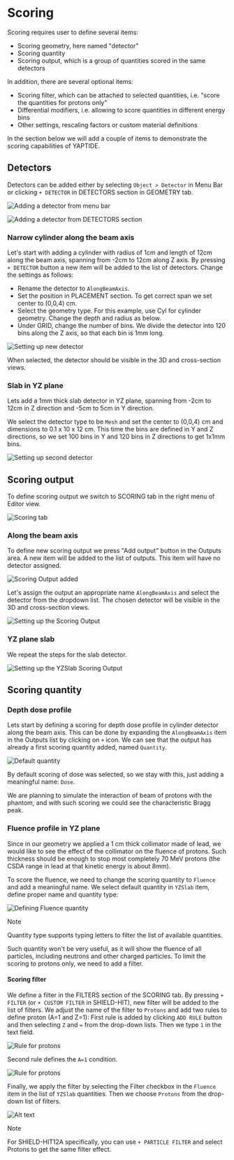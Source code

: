 # Scoring

Scoring requires user to define several items:

  * Scoring geometry, here named "detector"
  * Scoring quantity
  * Scoring output, which is a group of quantities scored in the same detectors

In addition, there are several optional items:

  * Scoring filter, which can be attached to selected quantities, i.e. "score the quantities for protons only"
  * Differential modifiers, i.e. allowing to score quantities in different energy bins
  * Other settings, rescaling factors or custom material definitions

In the section below we will add a couple of items to demonstrate the scoring capabilities of YAPTIDE.

## Detectors

Detectors can be added either by selecting `Object > Detector` in Menu Bar or clicking `+ DETECTOR` in DETECTORS section in GEOMETRY tab.

![Adding a detector from menu bar](assets/scoring/menu_detector_add.png)

![Adding a detector from DETECTORS section](assets/scoring/detector_add.png)

### Narrow cylinder along the beam axis

Let's start with adding a cylinder with radius of 1cm and length of 12cm along the beam axis, spanning from -2cm to 12cm along Z axis.
By pressing `+ DETECTOR` button a new item will be added to the list of detectors. Change the settings as follows:

- Rename the detector to `AlongBeamAxis`.
- Set the position in PLACEMENT section. To get correct span we set center to (0,0,4) cm.
- Select the geometry type. For this example, use Cyl for cylinder geometry. Change the depth and radius as below.
- Under GRID, change the number of bins. We divide the detector into 120 bins along the Z axis, so that each bin is 1mm long.

![Setting up new detector](assets/scoring/detector_details.png)

When selected, the detector should be visible in the 3D and cross-section views.

### Slab in YZ plane

Lets add a 1mm thick slab detector in YZ plane, spanning from -2cm to 12cm in Z direction and -5cm to 5cm in Y direction.

We select the detector type to be `Mesh` and set the center to (0,0,4) cm and dimensions to 0.1 x 10 x 12 cm.
This time the bins are defined in Y and Z directions, so we set 100 bins in Y and 120 bins in Z directions to get 1x1mm bins.

![Setting up second detector](assets/scoring/detector_details_slabyz.png)

## Scoring output

To define scoring output we switch to SCORING tab in the right menu of Editor view.

![Scoring tab](assets/scoring/scoring_tab.png)

### Along the beam axis

To define new scoring output we press "Add output" button in the Outputs area. A new item will be added to the list of outputs.
This item will have no detector assigned.

![Scoring Output added](assets/scoring/output_added.png)

Let's assign the output an appropriate name `AlongBeamAxis` and select the detector from the dropdown list.
The chosen detector will be visible in the 3D and cross-section views.

![Setting up the Scoring Output](assets/scoring/output_details.png)

### YZ plane slab

We repeat the steps for the slab detector.

![Setting up the YZSlab Scoring Output](assets/scoring/output_details_yzslab.png)

## Scoring quantity

### Depth dose profile

Lets start by defining a scoring for depth dose profile in cylinder detector along the beam axis.
This can be done by expanding the `AlongBeamAxis` item in the Outputs list by clicking on `+` icon.
We can see that the output has already a first scoring quantity added, named `Quantity`.

![Default quantity](assets/scoring/default_quantity.png)

By default scoring of dose was selected, so we stay with this, just adding a meaningful name: `Dose`.

We are planning to simulate the interaction of beam of protons with the phantom, and with such scoring we could see the
characteristic Bragg peak.

### Fluence profile in YZ plane

Since in our geometry we applied a 1 cm thick collimator made of lead, we would like to see the effect of the collimator
on the fluence of protons. Such thickness should be enough to stop most completely 70 MeV protons
(the CSDA range in lead at that kinetic energy is about 8mm).

To score the fluence, we need to change the scoring quantity to `Fluence` and add a meaningful name.
We select default quantity in `YZSlab` item, define proper name and quantity type:

![Defining Fluence quantity](assets/scoring/quantity_fluence.png)

> [!NOTE]
> Quantity type supports typing letters to filter the list of available quantities.

Such quantity won't be very useful, as it will show the fluence of all particles, including neutrons and other charged particles.
To limit the scoring to protons only, we need to add a filter.

#### Scoring filter

We define a filter in the FILTERS section of the SCORING tab.
By pressing `+ FILTER` (or `+ CUSTOM FILTER` in SHIELD-HIT), new filter will be added to the list of filters.
We adjust the name of the filter to `Protons` and add two rules to define proton (A=1 and Z=1):
First rule is added by clicking `ADD RULE` button and then selecting `Z` and `=` from the drop-down lists.
Then we type `1` in the text field.

![Rule for protons](assets/scoring/protons_rule_z_eq_1.png)

Second rule defines the `A=1` condition.

![Rule for protons](assets/scoring/protons_rule_a_eq_1.png)

Finally, we apply the filter by selecting the Filter checkbox in the `Fluence` item in the list of `YZSlab` quantities.
Then we choose `Protons` from the drop-down list of filters.

![Alt text](assets/scoring/apply_filter.png)

> [!NOTE]
> For SHIELD-HIT12A specifically, you can use `+ PARTICLE FILTER` and select Protons to get the same filter effect.